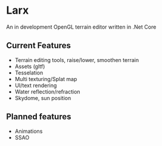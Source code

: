 # Larx
An in development OpenGL terrain editor written in .Net Core

## Current Features
* Terrain editing tools, raise/lower, smoothen terrain
* Assets (gltf)
* Tesselation
* Multi texturing/Splat map 
* UI/text rendering
* Water reflection/refraction
* Skydome, sun position

## Planned features
* Animations
* SSAO
